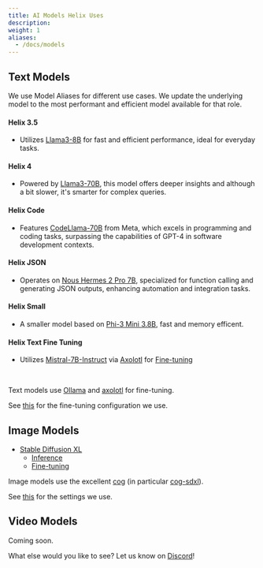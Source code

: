 ```yaml
---
title: AI Models Helix Uses
description:
weight: 1
aliases:
  - /docs/models
---
```


## Text Models

We use Model Aliases for different use cases. We update the underlying model to the most performant and efficient model available for that role.

#### Helix 3.5
  * Utilizes [Llama3-8B](https://huggingface.co/meta-llama/Meta-Llama-3-8B-Instruct) for fast and efficient performance, ideal for everyday tasks.

#### Helix 4
  * Powered by [Llama3-70B](https://huggingface.co/meta-llama/Meta-Llama-3-70B-Instruct), this model offers deeper insights and although a bit slower, it's smarter for complex queries.

#### Helix Code
  * Features [CodeLlama-70B](https://huggingface.co/meta-llama/CodeLlama-70b-hf) from Meta, which excels in programming and coding tasks, surpassing the capabilities of GPT-4 in software development contexts.

#### Helix JSON
  * Operates on [Nous Hermes 2 Pro 7B](https://huggingface.co/NousResearch/Hermes-2-Pro-Mistral-7B), specialized for function calling and generating JSON outputs, enhancing automation and integration tasks.

#### Helix Small
  * A smaller model based on [Phi-3 Mini 3.8B](https://huggingface.co/microsoft/Phi-3-mini-128k-instruct), fast and memory efficent.

#### Helix Text Fine Tuning
  * Utilizes [Mistral-7B-Instruct](https://huggingface.co/mistralai/Mistral-7B-Instruct-v0.1) via [Axolotl](https://github.com/OpenAccess-AI-Collective/axolotl) for [Fine-tuning](/docs/text-finetuning)
<br>

Text models use [Ollama](https://ollama.com/) and [axolotl](https://github.com/OpenAccess-AI-Collective/axolotl) for fine-tuning.

See [this](https://github.com/lukemarsden/axolotl/blob/new-long-running/helix-mistral-instruct-v1.yml) for the fine-tuning configuration we use.

## Image Models

* [Stable Diffusion XL](https://huggingface.co/stabilityai/stable-diffusion-xl-base-1.0)
  * [Inference](/docs/image-inference)
  * [Fine-tuning](/docs/image-finetuning)

Image models use the excellent [cog](https://github.com/replicate/cog) (in particular [cog-sdxl](https://github.com/replicate/cog-sdxl)).

See [this](https://github.com/helixml/helix/blob/main/cog/helix_cog_wrapper.py) for the settings we use.

## Video Models

Coming soon.

What else would you like to see? Let us know on [Discord](https://discord.gg/VJftd844GE)!